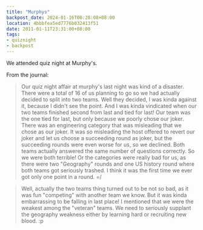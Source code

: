 ```yaml
---
title: "Murphys"
backpost_date: 2024-01-16T00:28:08+08:00
location: 4bbbfea5ed7776b032413f51
date: 2011-01-11T23:31:00+08:00
tags:
- quiznight
- backpost
---
```


We attended quiz night at Murphy's.

From the journal:

> Our quiz night affair at murphy's last night was kind of a disaster. There were a total of 16 of us planning to go so we had actually decided to split into two teams. Well they decided, I was kinda against it, because I didn't see the point. And I was kinda vindicated when our two teams finished second from last and tied for last! Our team was the one tied for last, but only because we poorly chose our joker. There was an engineering category that was misleading that we chose as our joker. It was so misleading the host offered to revert our joker and let us choose a succeeding round as joker, but the succeeding rounds were even worse for us, so we declined. Both teams actually answered the same number of questions correctly. So we were both terrible! Or the categories were really bad for us, as there were two "Geography" rounds and one US history round where both teams got seriously trashed. I think it was the first time we ever got only one point in a round. =/

> Well, actually the two teams thing turned out to be not so bad, as it was fun "competing" with another team we know. But it was kinda embarrassing to be falling in last place! I mentioned that we were the weakest among the "veteran" teams. We need to seriously supplant the geography weakness either by learning hard or recruiting new blood. :p
